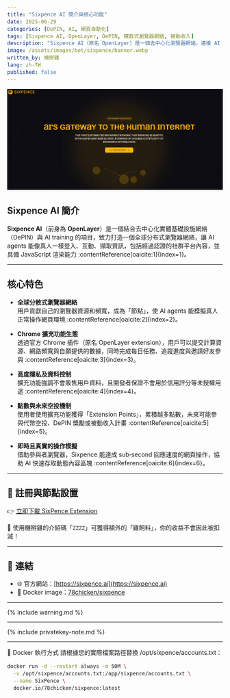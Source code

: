 ```yaml
---
title: "Sixpence AI 簡介與核心功能"
date: 2025-06-29
categories: [DePIN, AI, 網頁自動化]
tags: [Sixpence AI, OpenLayer, DePIN, 擴散式瀏覽器網絡, 被動收入]
description: "Sixpence AI（原名 OpenLayer）是一個去中心化瀏覽器網絡，連接 AI agents 與人類網際網路，平台運行依賴全球用戶貢獻的瀏覽器資源，並透過 Chrome 擴充功能參與貢獻可賺取點數。"
image: /assets/images/bot/sixpence/banner.webp
written_by: 機掰雞
lang: zh-TW
published: false
---
```


![Sixpence AI 封面圖](/assets/images/bot/sixpence/banner.webp)

## Sixpence AI 簡介

**Sixpence AI**（前身為 **OpenLayer**）是一個結合去中心化實體基礎設施網絡（DePIN）與 AI training 的項目，致力打造一個全球分布式瀏覽器網絡，讓 AI agents 能像真人一樣登入、互動、擷取資訊，包括經過認證的社群平台內容，並具備 JavaScript 渲染能力 :contentReference[oaicite:1]{index=1}。

---

## 核心特色

- **全球分散式瀏覽器網絡**  
  用戶貢獻自己的瀏覽器資源和頻寬，成為「節點」，使 AI agents 能模擬真人正常操作網頁環境 :contentReference[oaicite:2]{index=2}。

- **Chrome 擴充功能生態**  
  透過官方 Chrome 插件（原名 OpenLayer extension），用戶可以提交計算資源、網路頻寬與自願提供的數據，同時完成每日任務、追蹤進度與邀請好友參與 :contentReference[oaicite:3]{index=3}。

- **高度隱私及資料控制**  
  擴充功能強調不會販售用戶資料，且開發者保證不會用於信用評分等未授權用途 :contentReference[oaicite:4]{index=4}。

- **點數與未來空投機制**  
  使用者使用擴充功能獲得「Extension Points」，累積越多點數，未來可能參與代幣空投、DePIN 獎勵或被動收入計畫 :contentReference[oaicite:5]{index=5}。

- **即時且真實的操作模擬**  
  借助參與者瀏覽器，Sixpence 能達成 sub‑second 回應速度的網頁操作，協助 AI 快速存取動態內容區塊 :contentReference[oaicite:6]{index=6}。

---

## 📝 註冊與節點設置

👉 [立即下載 SixPence Extension](https://chromewebstore.google.com/detail/sixpence-prev-openlayer/bcakokeeafaehcajfkajcpbdkfnoahlh?hl=en-US&utm_source=ext_sidebar)

🎉 使用機掰雞的介紹碼「`ZZZZ`」可獲得額外的「雞飼料」，你的收益不會因此被扣減！

---
## 🔗 連結

- 🌐 官方網站：[https://sixpence.ai](https://sixpence.ai)
- 🐳 Docker image：[78chicken/sixpence](https://hub.docker.com/r/78chicken/sixpence)

---

{% include warning.md %}

---

{% include privatekey-note.md %}

---
🐳 Docker 執行方式
請根據您的實際檔案路徑替換 /opt/sixpence/accounts.txt：

```bash
docker run -d --restart always -m 50M \
  -v /opt/sixpence/accounts.txt:/app/sixpence/accounts.txt \
  --name SixPence \
  docker.io/78chicken/sixpence:latest
```

